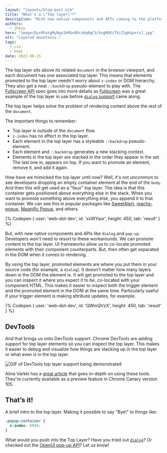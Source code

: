 ```yaml
---
layout: "layouts/blog-post.njk"
title: "What's a \"Top layer\"?"
description: "With new native components and APIs coming to the platform, what is this \"Top layer\" that they enable us to use?"
authors:
  - jheyy
hero: "image/Dyx9FwYgMyNqy1kMGx8Orz6q0qC3/kogMUEiTkiI5gKqaxrsJ.jpg"
alt: "Layered mountains."
tags:
  - css
  - html
date: 2022-08-15
---
```


The top layer sits above its related `document` in the browser viewport, and each document has one associated top layer. This means that elements promoted to the top layer needn't worry about `z-index` or DOM hierarchy. They also get a neat `::backdrop` pseudo-element to play with. The [Fullscreen API](https://fullscreen.spec.whatwg.org/#new-stacking-layer) spec goes into more details as [Fullscreen](https://developer.mozilla.org/docs/Web/API/Element/requestFullScreen) was a great example of the top layer in use before [`dialog` support](https://caniuse.com/dialog) came along.

The top layer helps solve the problem of rendering content above the rest of the `document`.

The important things to remember:
- Top layer is outside of the `document` flow.
- `z-index` has no effect in the top layer.
- Each element in the top layer has a styleable `::backdrop` pseudo-element.
- Each element and `::backdrop` generates a new stacking context.
- Elements in the top layer are stacked in the order they appear in the set. The last one in, appears on top. If you want to promote an element, remove it, and add it again.


How have we mimicked the top layer until now? Well, it's not uncommon to see developers dropping an empty container element at the end of the `body`. And then this will get used as a "faux" top layer. The idea is that this container gets positioned above everything else in the stack. When you want to promote something above everything else, you append it to that container. We can see this in popular packages like [SweetAlert](https://github.com/t4t5/sweetalert), [reactjs-popup](https://github.com/yjose/reactjs-popup), [Magnific Popup](https://github.com/dimsemenov/Magnific-Popup), and others. 

{% Codepen {
    user: 'web-dot-dev',
    id: 'xxWYaor',
    height: 450,
    tab: 'result'
  }
%}


But, with new native components and APIs like `dialog` and `pop-up`. Developers won't need to resort to these workarounds. We can promote content to the top layer. UI frameworks allow us to co-locate promoted elements with their component counterparts. But, then often get separated in the DOM when it comes to rendering.

By using the top layer, promoted elements are where you put them in your source code (for example, a `dialog`). It doesn't matter how many layers down in the DOM the element is. It will get promoted to the top layer and you can inspect it where you expect it to be, co-located with your component HTML. This makes it easier to inspect both the trigger element and the promoted element in the DOM at the same time. Particularly useful if your trigger element is making attribute updates, for example.

{% Codepen {
    user: 'web-dot-dev',
    id: 'QWmQVzX',
    height: 450,
    tab: 'result'
  }
%}


## DevTools

And that brings us onto DevTools support. Chrome DevTools are adding support for top layer elements so you can inspect the top layer. This makes it easier to debug and visualize how things are stacking up in the top layer or what even is in the top layer.

![GIF of DevTools top layer support being demonstrated](https://wd.imgix.net/image/1D9D0Ls1ATa2ZPA9x2ZWrGFyZzT2/36Yck7O77zDipSNGNNbB.gif?auto=format&w=1600
)

Alina Varkki has a [great article](/blog/top-layer-devtools/) that goes in-depth on using these tools. They're currently available as a preview feature in Chrome Canary version 105.


## That’s it!

A brief intro to the top layer. Making it possible to say "Bye!" to things like:

```css
.popup-container {
  z-index: 9999;
}
```

What would you push into the Top Layer? Have you tried out [`dialog`](https://developer.mozilla.org/docs/Web/HTML/Element/dialog)? Or checked out the [OpenUI pop-up API](https://open-ui.org/components/popup.research.explainer)? Let us know!


